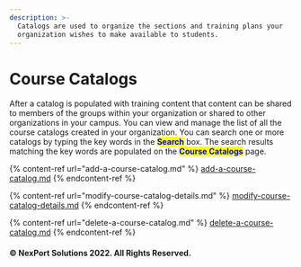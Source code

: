 ```yaml
---
description: >-
  Catalogs are used to organize the sections and training plans your
  organization wishes to make available to students.
---
```


# Course Catalogs

After a catalog is populated with training content that content can be shared to members of the groups within your organization or shared to other organizations in your campus. You can view and manage the list of all the course catalogs created in your organization. You can search one or more catalogs by typing the key words in the <mark style="color:blue;">**Search**</mark> box. The search results matching the key words are populated on the <mark style="color:blue;">**Course Catalogs**</mark> page.

{% content-ref url="add-a-course-catalog.md" %}
[add-a-course-catalog.md](add-a-course-catalog.md)
{% endcontent-ref %}

{% content-ref url="modify-course-catalog-details.md" %}
[modify-course-catalog-details.md](modify-course-catalog-details.md)
{% endcontent-ref %}

{% content-ref url="delete-a-course-catalog.md" %}
[delete-a-course-catalog.md](delete-a-course-catalog.md)
{% endcontent-ref %}

#### © NexPort Solutions 2022. All Rights Reserved.

